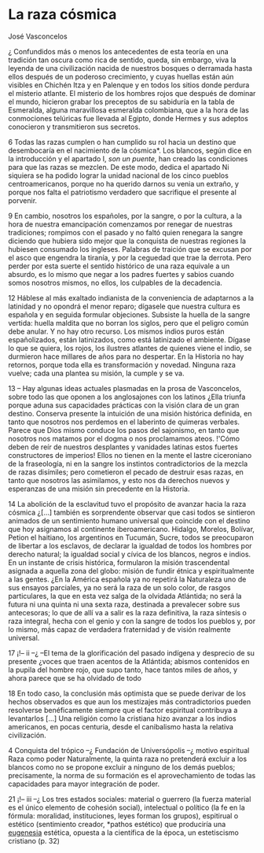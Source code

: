# La raza cósmica

José Vasconcelos

¿ Confundidos más o menos los antecedentes de esta teoría en una tradición tan oscura como rica de sentido, queda, sin embargo, viva la leyenda de una civilización nacida de nuestros bosques o derramada hasta ellos después de un poderoso crecimiento, y cuyas huellas están aún visibles en Chichén Itza y en Palenque y en todos los sitios donde perdura el misterio atlante. El misterio de los hombres rojos que después de dominar el mundo, hicieron grabar los preceptos de su sabiduría en la tabla de Esmeralda, alguna maravillosa esmeralda colombiana, que a la hora de las conmociones telúricas fue llevada al Egipto, donde Hermes y sus adeptos conocieron y transmitieron sus secretos.

6 Todas las razas cumplen o han cumplido su rol hacia un destino que desembocaría en el nacimiento de la cósmica\*. Los blancos, según dice en la introducción y el apartado I, *son un puente*, han creado las condiciones para que las razas se mezclen. De este modo, dedica el apartado Ni siquiera se ha podido lograr la unidad nacional de los cinco pueblos centroamericanos, porque no ha querido darnos su venia un extraño, y porque nos falta el patriotismo verdadero que sacrifique el presente al porvenir.

9 En cambio, nosotros los españoles, por la sangre, o por la cultura, a la hora de nuestra emancipación comenzamos por renegar de nuestras tradiciones; rompimos con el pasado y no faltó quien renegara la sangre diciendo que hubiera sido mejor que la conquista de nuestras regiones la hubiesen consumado los ingleses. Palabras de traición que se excusan por el asco que engendra la tiranía, y por la ceguedad que trae la derrota. Pero perder por esta suerte el sentido histórico de una raza equivale a un absurdo, es lo mismo que negar a los padres fuertes y sabios cuando somos nosotros mismos, no ellos, los culpables de la decadencia.

12 Háblese al más exaltado indianista de la conveniencia de adaptarnos a la latinidad y no opondrá el menor reparo; dígasele que nuestra cultura es española y en seguida formular objeciones. Subsiste la huella de la sangre vertida: huella maldita que no borran los siglos, pero que el peligro común debe anular. Y no hay otro recurso. Los mismos indios puros están españolizados, están latinizados, como está latinizado el ambiente. Dígase lo que se quiera, los rojos, los ilustres atlantes de quienes viene el indio, se durmieron hace millares de años para no despertar. En la Historia no hay retornos, porque toda ella es transformación y novedad. Ninguna raza vuelve; cada una plantea su misión, la cumple y se va.

13 – Hay algunas ideas actuales plasmadas en la prosa de Vasconcelos, sobre todo las que oponen a los anglosajones con los latinos ¿Ella triunfa porque aduna sus capacidades prácticas con la visión clara de un gran destino. Conserva presente la intuición de una misión histórica definida, en tanto que nosotros nos perdemos en el laberinto de quimeras verbales. Parece que Dios mismo conduce los pasos del sajonismo, en tanto que nosotros nos matamos por el dogma o nos proclamamos ateos. !'Cómo deben de reír de nuestros desplantes y vanidades latinas estos fuertes constructores de imperios! Ellos no tienen en la mente el lastre ciceroniano de la fraseología, ni en la sangre los instintos contradictorios de la mezcla de razas disímiles; pero cometieron el pecado de destruir esas razas, en tanto que nosotros las asimilamos, y esto nos da derechos nuevos y esperanzas de una misión sin precedente en la Historia.

14 La abolición de la esclavitud tuvo el propósito de avanzar hacia la raza cósmica ¿[...] también es sorprendente observar que casi todos se sintieron animados de un sentimiento humano universal que coincide con el destino que hoy asignamos al continente iberoamericano. Hidalgo, Morelos, Bolívar, Petion el haitiano, los argentinos en Tucumán, Sucre, todos se preocuparon de libertar a los esclavos, de declarar la igualdad de todos los hombres por derecho natural; la igualdad social y cívica de los blancos, negros e indios. En un instante de crisis histórica, formularon la misión trascendental asignada a aquella zona del globo: misión de fundir étnica y espiritualmente a las gentes. ¿En la América española ya no repetirá la Naturaleza uno de sus ensayos parciales, ya no será la raza de un solo color, de rasgos particulares, la que en esta vez salga de la olvidada Atlántida; no será la futura ni una quinta ni una sexta raza, destinada a prevalecer sobre sus antecesoras; lo que de allí va a salir es la raza definitiva, la raza síntesis o raza integral, hecha con el genio y con la sangre de todos los pueblos y, por lo mismo, más capaz de verdadera fraternidad y de visión realmente universal.

17 ¡!– ii –¿ –El tema de la glorificación del pasado indígena y desprecio de su presente ¿voces que traen acentos de la Atlántida; abismos contenidos en la pupila del hombre rojo, que supo tanto, hace tantos miles de años, y ahora parece que se ha olvidado de todo

18 En todo caso, la conclusión más optimista que se puede derivar de los hechos observados es que aun los mestizajes más contradictorios pueden resolverse benéficamente siempre que el factor espiritual contribuya a levantarlos [...] Una religión como la cristiana hizo avanzar a los indios americanos, en pocas centuria, desde el canibalismo hasta la relativa civilización.

4 Conquista del trópico –¿ Fundación de Universópolis –¿ motivo espiritual Raza como poder Naturalmente, la quinta raza no pretenderá excluir a los blancos como no se propone excluir a ninguno de los demás pueblos; precisamente, la norma de su formación es el aprovechamiento de todas las capacidades para mayor integración de poder.

21 ¡!– iii –¿ Los tres estados sociales: material o guerrero (la fuerza material es el único elemento de cohesión social), intelectual o político (la fe en la fórmula: moralidad, instituciones, leyes forman los grupos), espitirual o estético (sentimiento creador, \*pathos estético) que produciría una [eugenesia](eugenesia.md) estética, opuesta a la científica de la época, un estetiscismo cristiano (p. 32)
